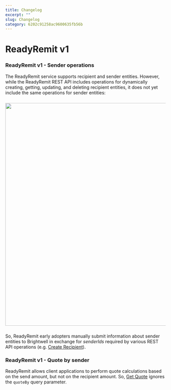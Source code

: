 ```yaml
---
title: Changelog
excerpt: ""
slug: Changelog
category: 6202c91258ac9600635fb56b
---
```


# ReadyRemit v1

### ReadyRemit v1 - Sender operations

The ReadyRemit service supports recipient and sender entities. However, while the ReadyRemit REST API includes operations for dynamically creating, getting, updating, and deleting recipient entities, it does not yet include the same operations for sender entities:

<div style="margin-top:24px;margin-bottom:24px!important;"><img src="https://raw.githubusercontent.com/hagenhaus/readyremit-images/master/readyremit-senders-recipients.png" width=700 loading="lazy"></div>

So, ReadyRemit early adopters manually submit information about sender entities to Brightwell in exchange for *senderIds* required by various REST API operations (e.g. [Create Recipient](https://readyremit.readme.io/reference/createrecipient)).

### ReadyRemit v1 - Quote by sender

ReadyRemit allows client applications to perform quote calculations based on the send amount, but not on the recipient amount. So, [Get Quote](https://readyremit.readme.io/reference/getquote) ignores the `quoteBy` query parameter.